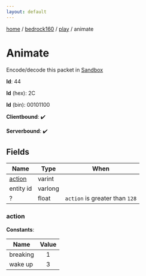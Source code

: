 ```yaml
---
layout: default
---
```


[home](/)  /  [bedrock160](/protocol/bedrock160)  /  [play](/protocol/bedrock160/play)  /  animate

# Animate

Encode/decode this packet in [Sandbox](../../../sandbox/bedrock160#Play.Animate)

**Id**: 44

**Id** (hex): 2C

**Id** (bin): 00101100

**Clientbound**: ✔️

**Serverbound**: ✔️

## Fields

Name | Type | When
---|---|:---:
[action](#action) | varint | 
entity id | varlong | 
? | float | <code>action</code> is greater than <code>128</code>

### action

**Constants**:

Name | Value
---|:---:
breaking | 1
wake up | 3
